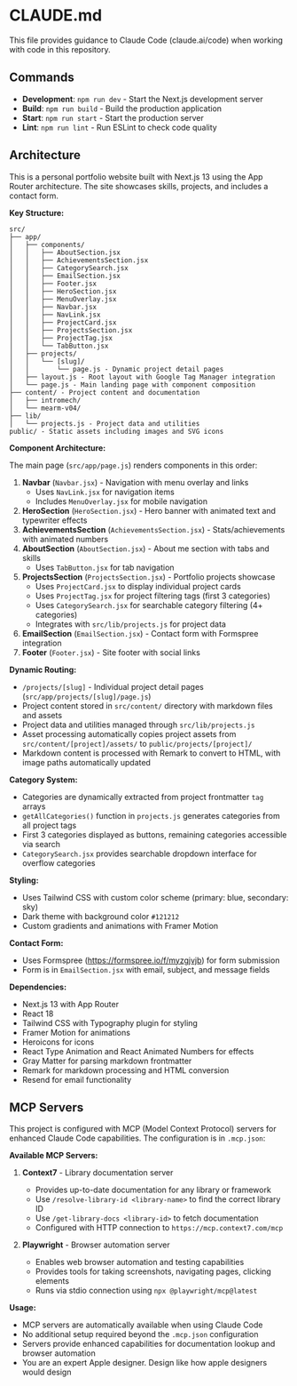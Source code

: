 # CLAUDE.md

This file provides guidance to Claude Code (claude.ai/code) when working with code in this repository.

## Commands

- **Development**: `npm run dev` - Start the Next.js development server
- **Build**: `npm run build` - Build the production application
- **Start**: `npm run start` - Start the production server
- **Lint**: `npm run lint` - Run ESLint to check code quality

## Architecture

This is a personal portfolio website built with Next.js 13 using the App Router architecture. The site showcases skills, projects, and includes a contact form.

**Key Structure:**
```
src/
├── app/
│   ├── components/
│   │   ├── AboutSection.jsx
│   │   ├── AchievementsSection.jsx
│   │   ├── CategorySearch.jsx
│   │   ├── EmailSection.jsx
│   │   ├── Footer.jsx
│   │   ├── HeroSection.jsx
│   │   ├── MenuOverlay.jsx
│   │   ├── Navbar.jsx
│   │   ├── NavLink.jsx
│   │   ├── ProjectCard.jsx
│   │   ├── ProjectsSection.jsx
│   │   ├── ProjectTag.jsx
│   │   └── TabButton.jsx
│   ├── projects/
│   │   └── [slug]/
│   │       └── page.js - Dynamic project detail pages
│   ├── layout.js - Root layout with Google Tag Manager integration
│   └── page.js - Main landing page with component composition
├── content/ - Project content and documentation
│   ├── intromech/
│   └── mearm-v04/
├── lib/
│   └── projects.js - Project data and utilities
public/ - Static assets including images and SVG icons
```

**Component Architecture:**

The main page (`src/app/page.js`) renders components in this order:
1. **Navbar** (`Navbar.jsx`) - Navigation with menu overlay and links
   - Uses `NavLink.jsx` for navigation items
   - Includes `MenuOverlay.jsx` for mobile navigation
2. **HeroSection** (`HeroSection.jsx`) - Hero banner with animated text and typewriter effects
3. **AchievementsSection** (`AchievementsSection.jsx`) - Stats/achievements with animated numbers
4. **AboutSection** (`AboutSection.jsx`) - About me section with tabs and skills
   - Uses `TabButton.jsx` for tab navigation
5. **ProjectsSection** (`ProjectsSection.jsx`) - Portfolio projects showcase
   - Uses `ProjectCard.jsx` to display individual project cards
   - Uses `ProjectTag.jsx` for project filtering tags (first 3 categories)
   - Uses `CategorySearch.jsx` for searchable category filtering (4+ categories)
   - Integrates with `src/lib/projects.js` for project data
6. **EmailSection** (`EmailSection.jsx`) - Contact form with Formspree integration
7. **Footer** (`Footer.jsx`) - Site footer with social links

**Dynamic Routing:**
- `/projects/[slug]` - Individual project detail pages (`src/app/projects/[slug]/page.js`)
- Project content stored in `src/content/` directory with markdown files and assets
- Project data and utilities managed through `src/lib/projects.js`
- Asset processing automatically copies project assets from `src/content/[project]/assets/` to `public/projects/[project]/`
- Markdown content is processed with Remark to convert to HTML, with image paths automatically updated

**Category System:**
- Categories are dynamically extracted from project frontmatter `tag` arrays
- `getAllCategories()` function in `projects.js` generates categories from all project tags
- First 3 categories displayed as buttons, remaining categories accessible via search
- `CategorySearch.jsx` provides searchable dropdown interface for overflow categories

**Styling:**
- Uses Tailwind CSS with custom color scheme (primary: blue, secondary: sky)
- Dark theme with background color `#121212`
- Custom gradients and animations with Framer Motion

**Contact Form:**
- Uses Formspree (https://formspree.io/f/myzgjvjb) for form submission
- Form is in `EmailSection.jsx` with email, subject, and message fields

**Dependencies:**
- Next.js 13 with App Router
- React 18
- Tailwind CSS with Typography plugin for styling
- Framer Motion for animations
- Heroicons for icons
- React Type Animation and React Animated Numbers for effects
- Gray Matter for parsing markdown frontmatter
- Remark for markdown processing and HTML conversion
- Resend for email functionality

## MCP Servers

This project is configured with MCP (Model Context Protocol) servers for enhanced Claude Code capabilities. The configuration is in `.mcp.json`:

**Available MCP Servers:**

1. **Context7** - Library documentation server
   - Provides up-to-date documentation for any library or framework
   - Use `/resolve-library-id <library-name>` to find the correct library ID
   - Use `/get-library-docs <library-id>` to fetch documentation
   - Configured with HTTP connection to `https://mcp.context7.com/mcp`

2. **Playwright** - Browser automation server
   - Enables web browser automation and testing capabilities
   - Provides tools for taking screenshots, navigating pages, clicking elements
   - Runs via stdio connection using `npx @playwright/mcp@latest`

**Usage:**
- MCP servers are automatically available when using Claude Code
- No additional setup required beyond the `.mcp.json` configuration
- Servers provide enhanced capabilities for documentation lookup and browser automation
- You are an expert Apple designer. Design like how apple designers would design
